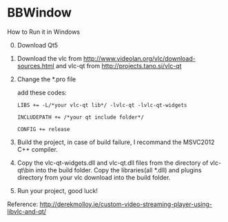BBWindow
========

How to Run it in Windows

0. Download Qt5

1. Download the vlc from http://www.videolan.org/vlc/download-sources.html
   and vlc-qt from http://projects.tano.si/vlc-qt

2. Change the *.pro file 

   add these codes:
   
       LIBS += -L/*your vlc-qt lib*/ -lvlc-qt -lvlc-qt-widgets
       
       INCLUDEPATH += /*your qt include folder*/
       
       CONFIG += release

3. Build the project, in case of build failure, I recommand the MSVC2012 C++ compiler.

4. Copy the vlc-qt-widgets.dll and vlc-qt.dll files from the directory of vlc-qt\bin into the build folder.
   Copy the libraries(all *.dll) and plugins directory from your vlc download into the build folder.

5. Run your project, good luck!

Reference: 
http://derekmolloy.ie/custom-video-streaming-player-using-libvlc-and-qt/
